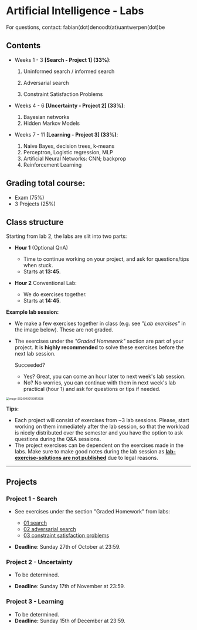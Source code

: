 # Artificial Intelligence - Labs

For questions, contact: fabian(dot)denoodt(at)uantwerpen(dot)be



## Contents

- Weeks 1 - 3 **[Search - Project 1] (33%)**:

  1. Uninformed search / informed search
  
  
    2. Adversarial search
    2. Constraint Satisfaction Problems
  
- Weeks 4 - 6 **[Uncertainty - Project 2] (33%)**: 
  1. Bayesian networks
  2. Hidden Markov Models

- Weeks 7 - 11 **[Learning - Project 3] (33%)**:
  1. Naive Bayes, decision trees, k-means
  2. Perceptron, Logistic regression, MLP
  3. Artificial Neural Networks: CNN; backprop
  4. Reinforcement Learning



## Grading total course: 

- Exam (75%) 
- 3 Projects (25%)



## Class structure

Starting from lab 2, the labs are slit into two parts:

- **Hour 1** (Optional QnA)
  - Time to continue working on your project, and ask for questions/tips when stuck.
  - Starts at **13:45**.

- **Hour 2** Conventional Lab:
  - We do exercises together.
  - Starts at **14:45**.
  



**Example lab session:**

- We make a few exercises together in class (e.g. see *"Lab exercises"* in the image below). These are not graded.

- The exercises under the *"Graded Homework"* section are part of your project. It is **highly recommended** to solve these exercises before the next lab session. 

  Succeeded? 

  - Yes? Great, you can come an hour later to next week's lab session. 
  - No? No worries, you can continue with them in next week's lab practical (hour 1) and ask for questions or tips if needed.

<img src="assets/image-20240930133813326.png" alt="image-20240930133813326" style="zoom: 50%;" />



**Tips:**

- Each project will consist of exercises from ~3 lab sessions. Please, start working on them immediately after the lab session, so that the workload is nicely distributed over the semester and you have the option to ask questions during the Q&A sessions.
- The project exercises can be dependent on the exercises made in the labs. Make sure to make good notes during the lab session as **<u>lab-exercise-solutions are not published</u>** due to legal reasons.





---

## Projects

### Project 1 - Search

- See exercises under the section "Graded Homework" from labs:
  - [01 search](https://github.com/fdenoodt/UA-Artificial-Intelligence-Labs/tree/32387007%2BoBoii@users.noreply.github.com/01%20search)
  - [02 adversarial search](https://github.com/fdenoodt/UA-Artificial-Intelligence-Labs/tree/32387007%2BoBoii@users.noreply.github.com/02%20adversarial%20search)
  - [03 constraint satisfaction problems](https://github.com/fdenoodt/UA-Artificial-Intelligence-Labs/tree/32387007%2BoBoii@users.noreply.github.com/03%20constraint%20satisfaction%20problems)


- **Deadline**: Sunday 27th of October at 23:59.




### Project 2 - Uncertainty

- To be determined.

- **Deadline**: Sunday 17th of November at 23:59.

  



### Project 3 - Learning

- To be determined.
- **Deadline:** Sunday 15th of December at 23:59.
